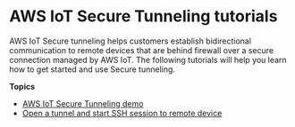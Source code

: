 # AWS IoT Secure Tunneling tutorials<a name="secure-tunneling-tutorial"></a>

AWS IoT Secure tunneling helps customers establish bidirectional communication to remote devices that are behind firewall over a secure connection managed by AWS IoT\. The following tutorials will help you learn how to get started and use Secure tunneling\.

**Topics**
+ [AWS IoT Secure Tunneling demo](secure-tunneling-demo.md)
+ [Open a tunnel and start SSH session to remote device](secure-tunneling-tutorial-open-tunnel.md)
